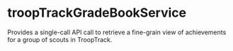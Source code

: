 # troopTrackGradeBookService
Provides a single-call API call to retrieve a fine-grain view of achievements for a group of scouts in TroopTrack.

